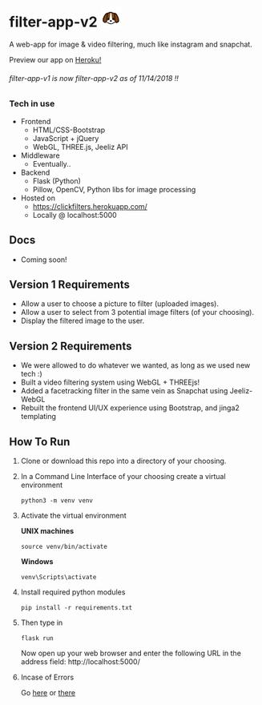 # filter-app-v2 <img src="readmelogo.png" width="8%" height="8%" />
A web-app for image & video filtering, much like instagram and snapchat.

Preview our app on [Heroku!](https://clickfilters.herokuapp.com/ "https://clickfilters.herokuapp.com/")

###### filter-app-v1 is now filter-app-v2 as of 11/14/2018 !!
### Tech in use
* Frontend
  * HTML/CSS-Bootstrap
  * JavaScript + jQuery
  * WebGL, THREE.js, Jeeliz API
* Middleware
  * Eventually..
* Backend
  * Flask (Python)
  * Pillow, OpenCV, Python libs for image processing
* Hosted on
  * https://clickfilters.herokuapp.com/
  * Locally @ localhost:5000
  
## Docs
 * Coming soon!

## Version 1 Requirements
* Allow a user to choose a picture to filter (uploaded images).
* Allow a user to select from 3 potential image filters (of your choosing).
* Display the filtered image to the user.

## Version 2 Requirements
* We were allowed to do whatever we wanted, as long as we used new tech :)
* Built a video filtering system using WebGL + THREEjs!
* Added a facetracking filter in the same vein as Snapchat using Jeeliz-WebGL
* Rebuilt the frontend UI/UX experience using Bootstrap, and jinga2 templating

## How To Run
1. Clone or download this repo into a directory of your choosing.
2. In a Command Line Interface of your choosing create a virtual environment

   ```
   python3 -m venv venv
   ```
3. Activate the virtual environment

   **UNIX machines**
   ```
   source venv/bin/activate
   ```
   **Windows**
   ```
   venv\Scripts\activate
   ```
4. Install required python modules
   ```
   pip install -r requirements.txt
   ```
5. Then type in 
   ```
   flask run
   ```
   Now open up your web browser and enter the following URL in the address field:
   http://localhost:5000/
6. Incase of Errors

   Go [here](http://flask.pocoo.org/docs/dev/cli/ "Command Line Interface") or
   [there](http://flask.pocoo.org/docs/1.0/installation/ "Installation")
